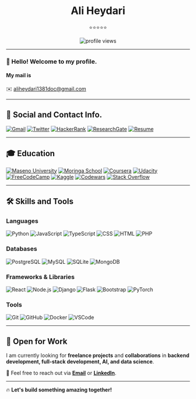 <h1 align="center">Ali Heydari</h1>

<p align="center">
  ⭐⭐⭐⭐⭐  
</p>

<p align="center">
  <img src="https://komarev.com/ghpvc/?username=AliHeydari&label=Profile%20Viewers&color=orange&style=flat" alt="profile views" />
</p>

---

### 👋 Hello! Welcome to my profile.

#### My mail is  
✉️ aliheydari1381doc@gmail.com

---

## 📱 Social and Contact Info.


[![Gmail](https://img.shields.io/badge/Gmail-D14836?style=for-the-badge&logo=gmail&logoColor=white)](aliheydari1381doc@gmail.com)
[![Twitter](https://img.shields.io/badge/Twitter-%231DA1F2.svg?style=for-the-badge&logo=twitter&logoColor=white)](https://twitter.com/AliHeydari)
[![HackerRank](https://img.shields.io/badge/HackerRank-2EC866?style=for-the-badge&logo=hackerrank&logoColor=white)](https://www.hackerrank.com/AliHeydari)
[![ResearchGate](https://img.shields.io/badge/ResearchGate-00CCBB?style=for-the-badge&logo=researchgate&logoColor=white)](https://www.researchgate.net/profile/AliHeydari)
[![Resume](https://img.shields.io/badge/Resume-red?style=for-the-badge)](https://your-resume-link.com)



---

## 🎓 Education

[![Maseno University](https://img.shields.io/badge/Maseno%20University-green?style=for-the-badge)](https://your-university-link.com)
[![Moringa School](https://img.shields.io/badge/Moringa%20School-blue?style=for-the-badge)](https://your-bootcamp-link.com)
[![Coursera](https://img.shields.io/badge/Coursera-%23007ACC.svg?style=for-the-badge&logo=coursera&logoColor=white)](https://www.coursera.org/)
[![Udacity](https://img.shields.io/badge/Udacity-%232F80ED.svg?style=for-the-badge&logo=udacity&logoColor=white)](https://www.udacity.com/)
[![FreeCodeCamp](https://img.shields.io/badge/Free%20Code%20Camp-%23029D8F.svg?style=for-the-badge&logo=freecodecamp&logoColor=white)](https://www.freecodecamp.org/)
[![Kaggle](https://img.shields.io/badge/Kaggle-blue?style=for-the-badge&logo=kaggle&logoColor=white)](https://www.kaggle.com/)
[![Codewars](https://img.shields.io/badge/Codewars-red?style=for-the-badge)](https://www.codewars.com/)
[![Stack Overflow](https://img.shields.io/badge/Stack%20Overflow-orange?style=for-the-badge&logo=stackoverflow&logoColor=white)](https://stackoverflow.com/)

---

## 🛠️ Skills and Tools

### **Languages**  
![Python](https://img.shields.io/badge/Python-%233776AB.svg?style=for-the-badge&logo=python&logoColor=white)
![JavaScript](https://img.shields.io/badge/JavaScript-%23F7DF1E.svg?style=for-the-badge&logo=javascript&logoColor=black)
![TypeScript](https://img.shields.io/badge/TypeScript-%23007ACC.svg?style=for-the-badge&logo=typescript&logoColor=white)
![CSS](https://img.shields.io/badge/CSS-%231572B6.svg?style=for-the-badge&logo=css3&logoColor=white)
![HTML](https://img.shields.io/badge/HTML-%23E34F26.svg?style=for-the-badge&logo=html5&logoColor=white)
![PHP](https://img.shields.io/badge/PHP-%23777BB4.svg?style=for-the-badge&logo=php&logoColor=white)

### **Databases**  
![PostgreSQL](https://img.shields.io/badge/PostgreSQL-%23336791.svg?style=for-the-badge&logo=postgresql&logoColor=white)
![MySQL](https://img.shields.io/badge/MySQL-%234479A1.svg?style=for-the-badge&logo=mysql&logoColor=white)
![SQLite](https://img.shields.io/badge/SQLite-%23003B57.svg?style=for-the-badge&logo=sqlite&logoColor=white)
![MongoDB](https://img.shields.io/badge/MongoDB-%2347A248.svg?style=for-the-badge&logo=mongodb&logoColor=white)

### **Frameworks & Libraries**  
![React](https://img.shields.io/badge/React-%2361DAFB.svg?style=for-the-badge&logo=react&logoColor=black)
![Node.js](https://img.shields.io/badge/Node.js-%2343853D.svg?style=for-the-badge&logo=node.js&logoColor=white)
![Django](https://img.shields.io/badge/Django-%23092E20.svg?style=for-the-badge&logo=django&logoColor=white)
![Flask](https://img.shields.io/badge/Flask-%23000000.svg?style=for-the-badge&logo=flask&logoColor=white)
![Bootstrap](https://img.shields.io/badge/Bootstrap-%23563D7C.svg?style=for-the-badge&logo=bootstrap&logoColor=white)
![PyTorch](https://img.shields.io/badge/PyTorch-%23EE4C2C.svg?style=for-the-badge&logo=pytorch&logoColor=white)

### **Tools**  
![Git](https://img.shields.io/badge/Git-%23F05032.svg?style=for-the-badge&logo=git&logoColor=white)
![GitHub](https://img.shields.io/badge/GitHub-%23181717.svg?style=for-the-badge&logo=github&logoColor=white)
![Docker](https://img.shields.io/badge/Docker-%232496ED.svg?style=for-the-badge&logo=docker&logoColor=white)
![VSCode](https://img.shields.io/badge/VSCode-%23007ACC.svg?style=for-the-badge&logo=visual-studio-code&logoColor=white)

---

## 🚀 Open for Work

I am currently looking for **freelance projects** and **collaborations** in **backend development, full-stack development, AI, and data science**.  

📩 Feel free to reach out via **[Email](mailto:ali.heydari@example.com)** or **[LinkedIn](https://www.linkedin.com/in/ali-heydari/)**.  

---

🔥 **Let's build something amazing together!**  
